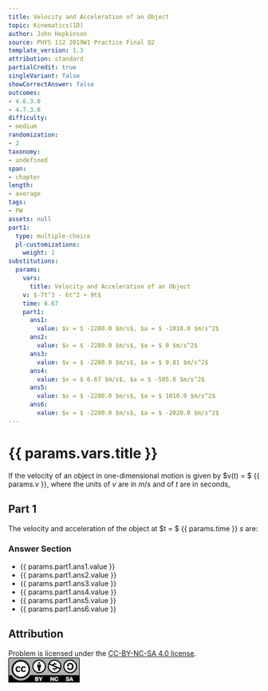 ```yaml
---
title: Velocity and Acceleration of an Object
topic: Kinematics(1D)
author: John Hopkinson
source: PHYS 112 2019W1 Practice Final Q2
template_version: 1.3
attribution: standard
partialCredit: true
singleVariant: false
showCorrectAnswer: false
outcomes:
- 4.6.3.0
- 4.7.3.0
difficulty:
- medium
randomization:
- 2
taxonomy:
- undefined
span:
- chapter
length:
- average
tags:
- PW
assets: null
part1:
  type: multiple-choice
  pl-customizations:
    weight: 1
substitutions:
  params:
    vars:
      title: Velocity and Acceleration of an Object
    v: $-7t^3 - 6t^2 + 9t$
    time: 6.67
    part1:
      ans1:
        value: $v = $ -2280.0 $m/s$, $a = $ -1010.0 $m/s^2$
      ans2:
        value: $v = $ -2280.0 $m/s$, $a = $ 0 $m/s^2$
      ans3:
        value: $v = $ -2280.0 $m/s$, $a = $ 9.81 $m/s^2$
      ans4:
        value: $v = $ 6.67 $m/s$, $a = $ -505.0 $m/s^2$
      ans5:
        value: $v = $ -2280.0 $m/s$, $a = $ 1010.0 $m/s^2$
      ans6:
        value: $v = $ -2280.0 $m/s$, $a = $ -2020.0 $m/s^2$
---
```

# {{ params.vars.title }}
If the velocity of an object in one-dimensional motion is given by $v(t) = $ {{ params.v }}, where the units of $v$ are in $m/s$ and of $t$ are in seconds,

## Part 1

The velocity and acceleration of the object at $t = $ {{ params.time }} $s$ are:

### Answer Section

- {{ params.part1.ans1.value }}
- {{ params.part1.ans2.value }}
- {{ params.part1.ans3.value }}
- {{ params.part1.ans4.value }}
- {{ params.part1.ans5.value }}
- {{ params.part1.ans6.value }}

## Attribution

Problem is licensed under the [CC-BY-NC-SA 4.0 license](https://creativecommons.org/licenses/by-nc-sa/4.0/).<br> ![The Creative Commons 4.0 license requiring attribution-BY, non-commercial-NC, and share-alike-SA license.](https://raw.githubusercontent.com/firasm/bits/master/by-nc-sa.png)